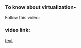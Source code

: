 ### To know about virtualization-

Follow this video:

### video link:

[text](https://www.youtube.com/watch?v=BNTFJJMh2eU&list=PL0tP8lerTbX3eUtBFS0Ir4_aFqKuXWjYZ&index=2)